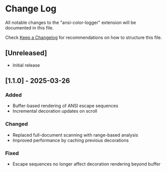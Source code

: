 # Change Log

All notable changes to the "ansi-color-logger" extension will be documented in this file.

Check [Keep a Changelog](http://keepachangelog.com/) for recommendations on how to structure this file.

## [Unreleased]

- Initial release

## [1.1.0] - 2025-03-26
### Added
- Buffer-based rendering of ANSI escape sequences
- Incremental decoration updates on scroll

### Changed
- Replaced full-document scanning with range-based analysis
- Improved performance by caching previous decorations

### Fixed
- Escape sequences no longer affect decoration rendering beyond buffer
